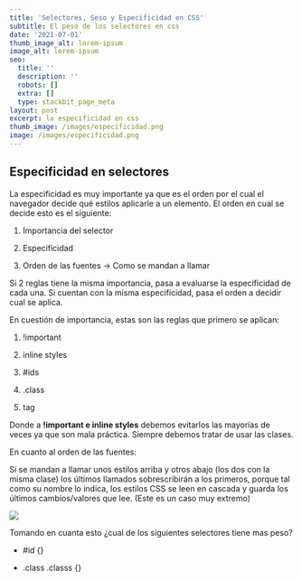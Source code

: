 ```yaml
---
title: 'Selectores, Seso y Especificidad en CSS'
subtitle: El peso de los selectores en css
date: '2021-07-01'
thumb_image_alt: lorem-ipsum
image_alt: lorem-ipsum
seo:
  title: ''
  description: ''
  robots: []
  extra: []
  type: stackbit_page_meta
layout: post
excerpt: la especificidad en css
thumb_image: /images/especificidad.png
image: /images/especificidad.png
---
```

## Especificidad en selectores

La especificidad es muy importante ya que es el orden por el cual el navegador decide qué estilos aplicarle a un elemento. El orden en cual se decide esto es el siguiente:

1.  Importancia del selector

2.  Especificidad

3.  Orden de las fuentes → Como se mandan a llamar

Si 2 reglas tiene la misma importancia, pasa a evaluarse la especificidad de cada una. Si cuentan con la misma especificidad, pasa el orden a decidir cual se aplica.

En cuestión de importancia, estas son las reglas que primero se aplican:

1.  !important

2.  inline styles

3.  \#ids

4.  .class

5.  tag

Donde a **!important e inline styles** debemos evitarlos las mayorías de veces ya que son mala práctica. Siempre debemos tratar de usar las clases.

En cuanto al orden de las fuentes:

Si se mandan a llamar unos estilos arriba y otros abajo (los dos con la misma clase) los últimos llamados sobrescribirán a los primeros, porque tal como su nombre lo indica, los estilos CSS se leen en cascada y guarda los últimos cambios/valores que lee. (Este es un caso muy extremo)

![](http://tech.tribalyte.eu/wp-content/uploads/2018/09/17.png)

Tomando en cuanta esto ¿cual de los siguientes selectores tiene mas peso?

*   \#id {}

*   .class .classs {}
